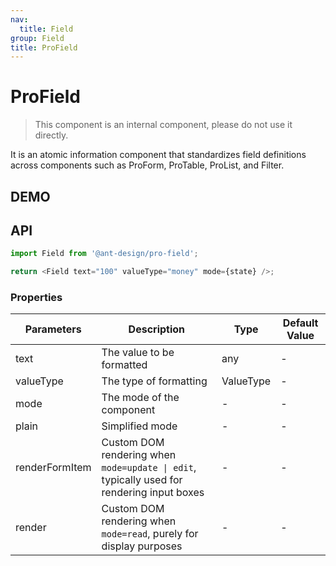 ```yaml
---
nav:
  title: Field
group: Field
title: ProField
---
```


# ProField

> This component is an internal component, please do not use it directly.

It is an atomic information component that standardizes field definitions across components such as ProForm, ProTable, ProList, and Filter.

## DEMO

<code src="../../../demos/field/base.tsx" ></code>

<code src="../../../demos/field/base_test.tsx" debug></code>

<code src="../../../demos/field/search-value.tsx" debug></code>

<code src="../../../demos/field/search-value-autoClearSearchValue.tsx" debug></code>

<code src="../../../demos/field/tree-select-search-value.tsx" debug></code>

<code src="../../../demos/field/select-request.tsx" debug></code>

## API

```typescript | pure
import Field from '@ant-design/pro-field';

return <Field text="100" valueType="money" mode={state} />;
```

### Properties

| Parameters | Description | Type | Default Value |
| --- | --- | --- | --- |
| text | The value to be formatted | any | - |
| valueType | The type of formatting | ValueType | - |
| mode | The mode of the component | - | - |
| plain | Simplified mode | - | - |
| renderFormItem | Custom DOM rendering when `mode=update \| edit`, typically used for rendering input boxes | - | - |
| render | Custom DOM rendering when `mode=read`, purely for display purposes | - | - |
